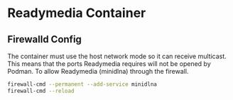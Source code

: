 # Readymedia Container

## Firewalld Config

The container must use the host network mode so it can receive multicast.
This means that the ports Readymedia requires will not be opened by Podman.
To allow Readymedia (minidlna) through the firewall.

```sh
firewall-cmd --permanent --add-service minidlna
firewall-cmd --reload
```
